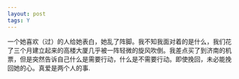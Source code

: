 ```yaml
---
layout: post
tags: Y
---
```


一个她喜欢（过）的人给她表白，她乱了阵脚。我不知我面对着的是什么，我们花了三个月建立起来的高楼大厦几乎被一阵轻微的旋风吹倒。我差点买了到济南的机票，但是突然告诉自己什么是需要行动，什么是不需要行动。即使挽回，未必能挽回她的心。真爱是两个人的事.
